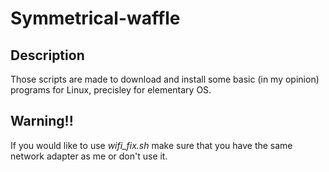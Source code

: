 # Symmetrical-waffle
## Description
Those scripts are made to download and install some basic (in my opinion) programs for Linux, precisley for elementary OS.

## Warning!!
If you would like to use _wifi_fix.sh_ make sure that you have the same network adapter as me or don't use it. 
